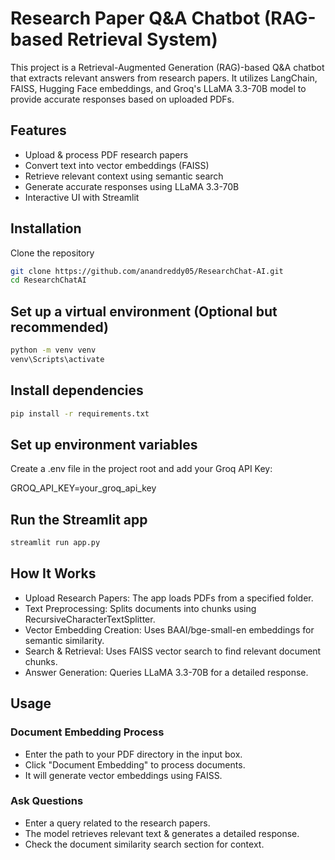 # Research Paper Q&A Chatbot (RAG-based Retrieval System)

This project is a Retrieval-Augmented Generation (RAG)-based Q&A chatbot that extracts relevant answers from research papers. It utilizes LangChain, FAISS, Hugging Face embeddings, and Groq's LLaMA 3.3-70B model to provide accurate responses based on uploaded PDFs.

## Features

- Upload & process PDF research papers
- Convert text into vector embeddings (FAISS)
- Retrieve relevant context using semantic search
- Generate accurate responses using LLaMA 3.3-70B
- Interactive UI with Streamlit

## Installation

Clone the repository

```bash
git clone https://github.com/anandreddy05/ResearchChat-AI.git
cd ResearchChatAI
```

## Set up a virtual environment (Optional but recommended)

```bash
python -m venv venv
venv\Scripts\activate
```

## Install dependencies

```bash
pip install -r requirements.txt
```

## Set up environment variables

Create a .env file in the project root and add your Groq API Key:

GROQ_API_KEY=your_groq_api_key

## Run the Streamlit app

```bash
streamlit run app.py
```

## How It Works

- Upload Research Papers: The app loads PDFs from a specified folder.
- Text Preprocessing: Splits documents into chunks using RecursiveCharacterTextSplitter.
- Vector Embedding Creation: Uses BAAI/bge-small-en embeddings for semantic similarity.
- Search & Retrieval: Uses FAISS vector search to find relevant document chunks.
- Answer Generation: Queries LLaMA 3.3-70B for a detailed response.

## Usage

### Document Embedding Process

- Enter the path to your PDF directory in the input box.
- Click "Document Embedding" to process documents.
- It will generate vector embeddings using FAISS.

### Ask Questions

- Enter a query related to the research papers.
- The model retrieves relevant text & generates a detailed response.
- Check the document similarity search section for context.